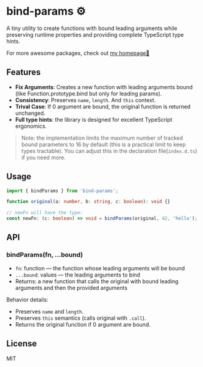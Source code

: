 # bind-params ⚙️

A tiny utility to create functions with bound leading arguments while preserving runtime properties and providing complete TypeScript type hints.

For more awesome packages, check out [my homepage💛](https://baendlorel.github.io/?repoType=npm)

## Features

- **Fix Arguments**: Creates a new function with leading arguments bound (like Function.prototype.bind but only for leading params).
- **Consistency**: Preserves `name`, `length`. And `this` context.
- **Trival Case**: If 0 argument are bound, the original function is returned unchanged.
- **Full type hints**: the library is designed for excellent TypeScript ergonomics.

> Note: the implementation limits the maximum number of tracked bound parameters to 16 by default (this is a practical limit to keep types tractable). You can adjust this in the declaration file(`index.d.ts`) if you need more.

## Usage

```ts
import { bindParams } from 'bind-params';

function original(a: number, b: string, c: boolean): void {}

// newFn will have the type:
const newFn: (c: boolean) => void = bindParams(original, 42, 'hello');
```

## API

### bindParams(fn, ...bound)

- `fn`: function — the function whose leading arguments will be bound
- `...bound`: values — the leading arguments to bind
- Returns: a new function that calls the original with bound leading arguments and then the provided arguments

Behavior details:

- Preserves `name` and `length`.
- Preserves `this` semantics (calls original with `.call`).
- Returns the original function if 0 argument are bound.

## License

MIT
